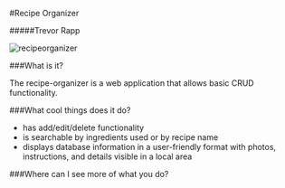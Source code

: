 #Recipe Organizer

#####Trevor Rapp

![recipeorganizer](https://cloud.githubusercontent.com/assets/11747875/8295507/8a301e20-1902-11e5-81cc-da3250a99169.jpg)

###What is it?

The recipe-organizer is a web application that allows basic CRUD functionality.  

###What cool things does it do?

* has add/edit/delete functionality
* is searchable by ingredients used or by recipe name
* displays database information in a user-friendly format with photos, instructions, and details visible in a local
area

###Where can I see more of what you do?
